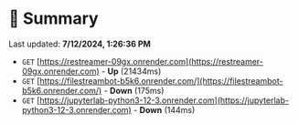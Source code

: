 # 📖 Summary
Last updated: **7/12/2024, 1:26:36 PM**

- `GET` [https://restreamer-09gx.onrender.com](https://restreamer-09gx.onrender.com) - **Up** (21434ms)
- `GET` [https://filestreambot-b5k6.onrender.com/](https://filestreambot-b5k6.onrender.com/) - **Down** (175ms)
- `GET` [https://jupyterlab-python3-12-3.onrender.com](https://jupyterlab-python3-12-3.onrender.com) - **Down** (144ms)
